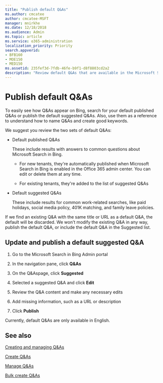 ```yaml
---
title: "Publish default Q&As"
ms.author: cmcatee
author: cmcatee-MSFT
manager: mnirkhe
ms.date: 12/18/2018
ms.audience: Admin
ms.topic: article
ms.service: o365-administration
localization_priority: Priority
search.appverid:
- BFB160
- MOE150
- MED150
ms.assetid: 235fef3d-7fdb-46fe-b9f1-d8f8803cd2a2
description: "Review default Q&As that are available in the Microsoft Search in Bing Admin portal"
---
```


# Publish default Q&As

To easily see how Q&As appear on Bing, search for your default published Q&As or publish the default suggested Q&As. Also, use them as a reference to understand how to name Q&As and create good keywords.
  
We suggest you review the two sets of default Q&As:
  
- Default published Q&As
    
    These include results with answers to common questions about Microsoft Search in Bing.
    
  - For new tenants, they're automatically published when Microsoft Search in Bing is enabled in the Office 365 admin center. You can edit or delete them at any time.
    
  - For existing tenants, they're added to the list of suggested Q&As
    
- Default suggested Q&As
    
    These include results for common work-related searches, like paid holidays, social media policy, 401K matching, and family leave policies.
    
If we find an existing Q&A with the same title or URL as a default Q&A, the default will be discarded. We won't modify the existing Q&A in any way, publish the default Q&A, or include the default Q&A in the Suggested list.
  
## Update and publish a default suggested Q&A

1. Go to the Microsoft Search in Bing Admin portal
    
2. In the navigation pane, click **Q&As**
    
3. On the Q&Aspage, click **Suggested**
    
4. Selected a suggested Q&A and click **Edit**
    
5. Review the Q&A content and make any necessary edits
    
6. Add missing information, such as a URL or description
    
7. Click **Publish**
    
Currently, default Q&As are only available in English. 
  
## See also

[Creating and managing Q&As](create-and-manage-qas.md)
  
[Create Q&As](create-qas.md)
  
[Manage Q&As](manage-qas.md)
  
[Bulk create Q&As](bulk-create-qas.md)
  

